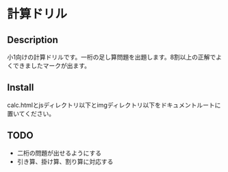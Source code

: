 # 計算ドリル

## Description
小1向けの計算ドリルです。一桁の足し算問題を出題します。8割以上の正解でよくできましたマークが出ます。

## Install
calc.htmlとjsディレクトリ以下とimgディレクトリ以下をドキュメントルートに置いてください。

## TODO
- 二桁の問題が出せるようにする
- 引き算、掛け算、割り算に対応する

